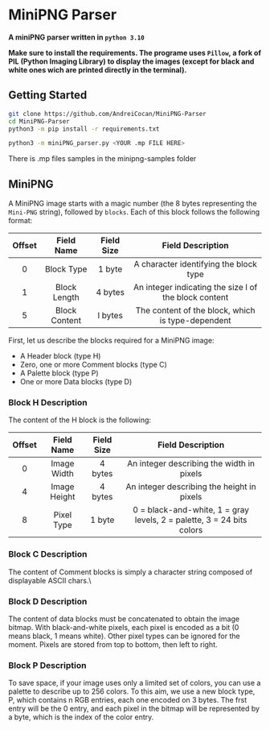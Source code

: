# MiniPNG Parser

**A miniPNG parser written in `python 3.10`**

**Make sure to install the requirements. The programe uses `Pillow`, a fork of PIL (Python Imaging Library) to display the images (except for black and white ones wich are printed directly in the terminal).**

## Getting Started
```bash
git clone https://github.com/AndreiCocan/MiniPNG-Parser
cd MiniPNG-Parser
python3 -m pip install -r requirements.txt
```
```bash
python3 -m miniPNG_parser.py <YOUR .mp FILE HERE>
```
There is .mp files samples in the minipng-samples folder 
## MiniPNG

A MiniPNG image starts with a magic number (the 8 bytes representing the `Mini-PNG` string), followed by `blocks`. Each of this block follows the following format:

| Offset         | Field Name     | Field Size     |Field Description |
|:--------------:|:--------------:|:--------------:|:--------------:|
|0| Block Type| 1 byte| A character identifying the block type|
|1 |Block Length| 4 bytes| An integer indicating the size l of the block content|
|5 |Block Content| l bytes| The content of the block, which is type-dependent|

First, let us describe the blocks required for a MiniPNG image:
* A Header block (type H)
* Zero, one or more Comment blocks (type C)
* A Palette block (type P)
* One or more Data blocks (type D)

### Block H Description
The content of the H block is the following:

| Offset         | Field Name     | Field Size     |Field Description |
|:--------------:|:--------------:|:--------------:|:--------------:|
|0| Image Width| 4 bytes| An integer describing the width in pixels|
|4 |Image Height |4 bytes| An integer describing the height in pixels|
|8 |Pixel Type| 1 byte| 0 = black-and-white, 1 = gray levels, 2 = palette, 3 = 24 bits colors|

### Block C Description
The content of Comment blocks is simply a character string composed of displayable ASCII chars.\

### Block D Description
The content of data blocks must be concatenated to obtain the image bitmap.
With black-and-white pixels, each pixel is encoded as a bit (0 means black, 1 means white). Other pixel
types can be ignored for the moment. Pixels are stored from top to bottom, then left to right.

### Block P Description
To save space, if your image uses only a limited set of colors, you can use a palette to describe up to 256 colors.
To this aim, we use a new block type, P, which contains n RGB entries, each one encoded on 3 bytes.
The frst entry will be the 0 entry, and each pixel in the bitmap will be represented by a byte, which is the index of the color entry.
